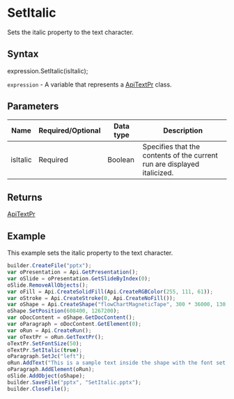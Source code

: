 # SetItalic

Sets the italic property to the text character.

## Syntax

expression.SetItalic(isItalic);

`expression` - A variable that represents a [ApiTextPr](../ApiTextPr.md) class.

## Parameters

| **Name** | **Required/Optional** | **Data type** | **Description** |
| ------------- | ------------- | ------------- | ------------- |
| isItalic | Required | Boolean | Specifies that the contents of the current run are displayed italicized. |

## Returns

[ApiTextPr](../ApiTextPr.md)

## Example

This example sets the italic property to the text character.

```javascript
builder.CreateFile("pptx");
var oPresentation = Api.GetPresentation();
var oSlide = oPresentation.GetSlideByIndex(0);
oSlide.RemoveAllObjects();
var oFill = Api.CreateSolidFill(Api.CreateRGBColor(255, 111, 61));
var oStroke = Api.CreateStroke(0, Api.CreateNoFill());
var oShape = Api.CreateShape("flowChartMagneticTape", 300 * 36000, 130 * 36000, oFill, oStroke);
oShape.SetPosition(608400, 1267200);
var oDocContent = oShape.GetDocContent();
var oParagraph = oDocContent.GetElement(0);
var oRun = Api.CreateRun();
var oTextPr = oRun.GetTextPr();
oTextPr.SetFontSize(50);
oTextPr.SetItalic(true);
oParagraph.SetJc("left");
oRun.AddText("This is a sample text inside the shape with the font set to italicized letters using the text properties.");
oParagraph.AddElement(oRun);
oSlide.AddObject(oShape);
builder.SaveFile("pptx", "SetItalic.pptx");
builder.CloseFile();
```